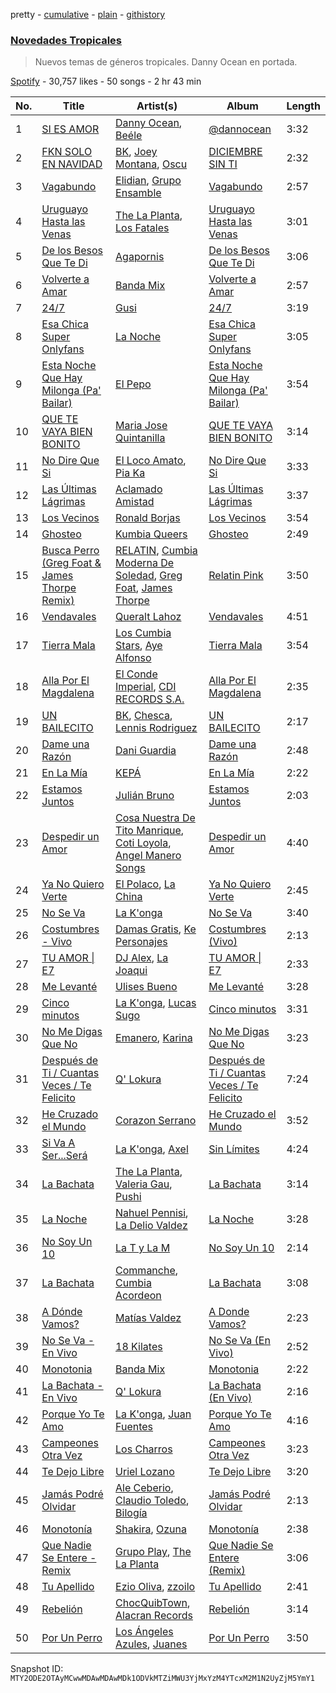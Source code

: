 pretty - [cumulative](/playlists/cumulative/37i9dQZF1DXatk5BgNhCd7.md) - [plain](/playlists/plain/37i9dQZF1DXatk5BgNhCd7) - [githistory](https://github.githistory.xyz/mackorone/spotify-playlist-archive/blob/main/playlists/plain/37i9dQZF1DXatk5BgNhCd7)

### [Novedades Tropicales](https://open.spotify.com/playlist/37i9dQZF1DXatk5BgNhCd7)

> Nuevos temas de géneros tropicales\. Danny Ocean en portada.

[Spotify](https://open.spotify.com/user/spotify) - 30,757 likes - 50 songs - 2 hr 43 min

| No. | Title | Artist(s) | Album | Length |
|---|---|---|---|---|
| 1 | [SI ES AMOR](https://open.spotify.com/track/7JahThtCGJ9cdn6HWTWf9S) | [Danny Ocean](https://open.spotify.com/artist/5H1nN1SzW0qNeUEZvuXjAj), [Beéle](https://open.spotify.com/artist/7a0XAaPaK2aDSqa8p3QnC7) | [@dannocean](https://open.spotify.com/album/27588WrJksr8zu7ujmRsOA) | 3:32 |
| 2 | [FKN SOLO EN NAVIDAD](https://open.spotify.com/track/2TzCQJt1hFoHkUl7sZ3MyC) | [BK](https://open.spotify.com/artist/43tXe0vO00OOt1EDDbF4Ux), [Joey Montana](https://open.spotify.com/artist/3ATyg4fGC9F8trfb0GRWmX), [Oscu](https://open.spotify.com/artist/5iDqEobZRSTiBSAk6jLp4A) | [DICIEMBRE SIN TI](https://open.spotify.com/album/4kXnccVZcgKgQ7QzmJ3wgD) | 2:32 |
| 3 | [Vagabundo](https://open.spotify.com/track/0bDVX7s4UBQAdsTFnk6BRu) | [Elidian](https://open.spotify.com/artist/1cmdGf7H8WvP2EImi02Vz4), [Grupo Ensamble](https://open.spotify.com/artist/4qDQBPUMcJUH7BQ9dfJnfI) | [Vagabundo](https://open.spotify.com/album/1YluEcAM5fsXGwNsnIsJFh) | 2:57 |
| 4 | [Uruguayo Hasta las Venas](https://open.spotify.com/track/1PUUsczZFyGqUHlL2Lqx8y) | [The La Planta](https://open.spotify.com/artist/4oZolC0sCwCAKqsNXfRlVS), [Los Fatales](https://open.spotify.com/artist/5mLvRBeI5T7w08iWtK7FXu) | [Uruguayo Hasta las Venas](https://open.spotify.com/album/3BkPAbisxYh4iy6rIqyHUH) | 3:01 |
| 5 | [De los Besos Que Te Di](https://open.spotify.com/track/6IPYskK5xGPGyxmA1yuoRs) | [Agapornis](https://open.spotify.com/artist/27Yc5RzJf27tJfqezJnHY1) | [De los Besos Que Te Di](https://open.spotify.com/album/2CoAYWDIDeKHaUswbc9fws) | 3:06 |
| 6 | [Volverte a Amar](https://open.spotify.com/track/7ja61puQjfwINZNVjKC1Iw) | [Banda Mix](https://open.spotify.com/artist/6D5yvbvtW8ogLKkNWFsDDv) | [Volverte a Amar](https://open.spotify.com/album/2rweJcXr6E2FiWDJKnsqIF) | 2:57 |
| 7 | [24/7](https://open.spotify.com/track/28IydUm2BpsO9NP3lPjGvX) | [Gusi](https://open.spotify.com/artist/7GMRarEViKQmiTUMFZtrfe) | [24/7](https://open.spotify.com/album/7C6LwNsw7ClFlZZEhjkqkO) | 3:19 |
| 8 | [Esa Chica Super Onlyfans](https://open.spotify.com/track/6RMdasAsG1toLMbTBwBwi7) | [La Noche](https://open.spotify.com/artist/74RYbbIHke18VFvcsP2iD9) | [Esa Chica Super Onlyfans](https://open.spotify.com/album/5W87IZeEVAiEjokciDlM1s) | 3:05 |
| 9 | [Esta Noche Que Hay Milonga \(Pa' Bailar\)](https://open.spotify.com/track/56Bu3v0enOzQegwm2i960w) | [El Pepo](https://open.spotify.com/artist/2zCQFd804DNH07QAI3xa25) | [Esta Noche Que Hay Milonga \(Pa' Bailar\)](https://open.spotify.com/album/7bIe0WGSMesvwWkKuUBOg1) | 3:54 |
| 10 | [QUE TE VAYA BIEN BONITO](https://open.spotify.com/track/2uzc8dk1rG1SXzZW8GT5Fm) | [Maria Jose Quintanilla](https://open.spotify.com/artist/13N9NShchIr3m8hgyVqrRg) | [QUE TE VAYA BIEN BONITO](https://open.spotify.com/album/08OAeXbB50se2Xo3g2cHq9) | 3:14 |
| 11 | [No Dire Que Si](https://open.spotify.com/track/0FJIMGhZs0KgL2tiEgeYlV) | [El Loco Amato](https://open.spotify.com/artist/4TsXqrGxqvwVLm5kOkN03p), [Pia Ka](https://open.spotify.com/artist/6cvXeCH32OR5AITdGlcoix) | [No Dire Que Si](https://open.spotify.com/album/6D9PhAmtEItNJZXHZHJoRj) | 3:33 |
| 12 | [Las Últimas Lágrimas](https://open.spotify.com/track/0HuhOst0fECmzGgr86HUeq) | [Aclamado Amistad](https://open.spotify.com/artist/5kmcANJ07GntkrPxTW8PnW) | [Las Últimas Lágrimas](https://open.spotify.com/album/0XYb5XOi4eFDwO31PhxPe2) | 3:37 |
| 13 | [Los Vecinos](https://open.spotify.com/track/1PoiBbwUYsAFh7mcM6vyo0) | [Ronald Borjas](https://open.spotify.com/artist/1c8m6rFeA6QIhImbIaZ7k2) | [Los Vecinos](https://open.spotify.com/album/4aXaoA27cj0ks3pXBeqmnr) | 3:54 |
| 14 | [Ghosteo](https://open.spotify.com/track/0ifMI41fM96GHyDN0R5o27) | [Kumbia Queers](https://open.spotify.com/artist/5YyaDaOco3I0zoLtGxDM5K) | [Ghosteo](https://open.spotify.com/album/0kDsHhcfppRZ8GUS9j1MvM) | 2:49 |
| 15 | [Busca Perro \(Greg Foat & James Thorpe Remix\)](https://open.spotify.com/track/6JqrWLbLQc57ckaealhk8c) | [RELATIN](https://open.spotify.com/artist/0t3hsCFzCFOP4Zev9DOIw8), [Cumbia Moderna De Soledad](https://open.spotify.com/artist/1Nj0wAt4djA9oQbEB7pISM), [Greg Foat](https://open.spotify.com/artist/20HVrU8f5rcNg2aZkMiSP0), [James Thorpe](https://open.spotify.com/artist/5WC3wAuAgfeI9Ac8ZRbEoI) | [Relatin Pink](https://open.spotify.com/album/2nABGE8ihXwTcb1aS9mpEE) | 3:50 |
| 16 | [Vendavales](https://open.spotify.com/track/1Euwn9B6ZoiQqIxJ9Et0pm) | [Queralt Lahoz](https://open.spotify.com/artist/5njCmi440o0ft013pOw9W5) | [Vendavales](https://open.spotify.com/album/5biAEeUSYDv3b95qm24goo) | 4:51 |
| 17 | [Tierra Mala](https://open.spotify.com/track/3nEKlbWG8o5nEUgdRSlTlV) | [Los Cumbia Stars](https://open.spotify.com/artist/3vK9K7420aB6FXJ32IDD9t), [Aye Alfonso](https://open.spotify.com/artist/7sGoaSSQqXwKFG6PYgTNZg) | [Tierra Mala](https://open.spotify.com/album/2l2s1XOEEvSMGwtam0pEYN) | 3:54 |
| 18 | [Alla Por El Magdalena](https://open.spotify.com/track/3mjhE7xlJkg1caFQvylBqY) | [El Conde Imperial](https://open.spotify.com/artist/23aIt8ZTn5oxfnWQ46E5Ua), [CDI RECORDS S.A.](https://open.spotify.com/artist/6RYcrTuVVfidFKu0WKNc5k) | [Alla Por El Magdalena](https://open.spotify.com/album/441ltS8KyvS2ARQa10RDgL) | 2:35 |
| 19 | [UN BAILECITO](https://open.spotify.com/track/6KucQTkLYN2UPf0vAQnDH0) | [BK](https://open.spotify.com/artist/43tXe0vO00OOt1EDDbF4Ux), [Chesca](https://open.spotify.com/artist/7DgpPXntG6DkNR4hCi4PjP), [Lennis Rodriguez](https://open.spotify.com/artist/4Rzu63KnqMsThOdfkrJk1Z) | [UN BAILECITO](https://open.spotify.com/album/3wcbdEdyOagmzuwzAyp1T1) | 2:17 |
| 20 | [Dame una Razón](https://open.spotify.com/track/1auGDpDg9HqMjrYG7tjcPB) | [Dani Guardia](https://open.spotify.com/artist/2o1snsYTmpfZY9cxaniBRf) | [Dame una Razón](https://open.spotify.com/album/5qSBL4XLxjWHd4Y9y1HJlk) | 2:48 |
| 21 | [En La Mía](https://open.spotify.com/track/5QtuiG6Jihrk7qYIoDZWWR) | [KEPÁ](https://open.spotify.com/artist/5a42D6pc8V0pLSEp5IVSLJ) | [En La Mía](https://open.spotify.com/album/3bfkNnGUwFh46Rn38wXoLh) | 2:22 |
| 22 | [Estamos Juntos](https://open.spotify.com/track/25hWtmeKup9vOognyr8Su0) | [Julián Bruno](https://open.spotify.com/artist/4GiUBU5qC374SE66G2wYY2) | [Estamos Juntos](https://open.spotify.com/album/03cRbMX21AUMyZuV0kZrai) | 2:03 |
| 23 | [Despedir un Amor](https://open.spotify.com/track/79vxTrbf3gqPxxzbBGFKYP) | [Cosa Nuestra De Tito Manrique](https://open.spotify.com/artist/4kV5ewakcBFJLZcp0MUhv6), [Coti Loyola](https://open.spotify.com/artist/7BNwcdSTr6ZXmIZycLYcLF), [Angel Manero Songs](https://open.spotify.com/artist/1f3ahMf397PwZ0rPPyWL0J) | [Despedir un Amor](https://open.spotify.com/album/4GmavZNoQejyc2ZwFYBsXG) | 4:40 |
| 24 | [Ya No Quiero Verte](https://open.spotify.com/track/3eUtQSdde3wNmXOW2OESKi) | [El Polaco](https://open.spotify.com/artist/3ucYybVr1mTuB04HtoBDCc), [La China](https://open.spotify.com/artist/7fRUttEpuIdM0JzPaCMwVO) | [Ya No Quiero Verte](https://open.spotify.com/album/7LgHocBu4JUghhlAJqgNrS) | 2:45 |
| 25 | [No Se Va](https://open.spotify.com/track/44VMZB1D8fovWxdDIwIPo6) | [La K'onga](https://open.spotify.com/artist/3ghRXw2nUEH2THaL82hw8R) | [No Se Va](https://open.spotify.com/album/7Cn5f97ZxIoUwstXEtWaTJ) | 3:40 |
| 26 | [Costumbres \- Vivo](https://open.spotify.com/track/6HT88WDVwEJiHEbPuQ5XcB) | [Damas Gratis](https://open.spotify.com/artist/3YeBTR1Q1rUxKguz4jP6UV), [Ke Personajes](https://open.spotify.com/artist/06Q5VlSAku57lFzyME3HrM) | [Costumbres \(Vivo\)](https://open.spotify.com/album/5bF1CFdbRtYvsCbVro137h) | 2:13 |
| 27 | [TU AMOR \| E7](https://open.spotify.com/track/3N6rAKpPraBOZqn9RhSrz0) | [DJ Alex](https://open.spotify.com/artist/7ygNQCdpQWW7iSWAxDhvhI), [La Joaqui](https://open.spotify.com/artist/60XHOAhvEBiV6BGBOv8ClM) | [TU AMOR \| E7](https://open.spotify.com/album/772pSj9TMLYJoULLYIEVBX) | 2:33 |
| 28 | [Me Levanté](https://open.spotify.com/track/0VyS8re7IhTDbpZmKrKfv2) | [Ulises Bueno](https://open.spotify.com/artist/2UqRkW2wfEkZmyvKyTTv2W) | [Me Levanté](https://open.spotify.com/album/2mHs7EdBXg7dMkFvDMZC9d) | 3:28 |
| 29 | [Cinco minutos](https://open.spotify.com/track/4M7gtZi4Tai6gJMIkNzWcC) | [La K'onga](https://open.spotify.com/artist/3ghRXw2nUEH2THaL82hw8R), [Lucas Sugo](https://open.spotify.com/artist/0WnP62TjkFfRrt52yE8zcX) | [Cinco minutos](https://open.spotify.com/album/2q2u75ecRs9D2IhKY2bo1R) | 3:31 |
| 30 | [No Me Digas Que No](https://open.spotify.com/track/3DINASfl27t6yqfTwQEJtD) | [Emanero](https://open.spotify.com/artist/2BTS8Np1YzPQuXjgdlqsBB), [Karina](https://open.spotify.com/artist/1QZuAtDYNrk2QMogJulsyq) | [No Me Digas Que No](https://open.spotify.com/album/6J5Kf8vKFJJlxdnykuLbHq) | 3:23 |
| 31 | [Después de Ti / Cuantas Veces / Te Felicito](https://open.spotify.com/track/7b4hZRdUXRgCWJxQZhA7Kf) | [Q' Lokura](https://open.spotify.com/artist/7dlkBH23ERFXxuNoMHq94Y) | [Después de Ti / Cuantas Veces / Te Felicito](https://open.spotify.com/album/1wGqGNxHO2R8jIYNh3Y6TF) | 7:24 |
| 32 | [He Cruzado el Mundo](https://open.spotify.com/track/6ABF4hjrYICPYnsAJ9X1HF) | [Corazon Serrano](https://open.spotify.com/artist/4UuICMmKQKNyCJfBg6lFFD) | [He Cruzado el Mundo](https://open.spotify.com/album/1XXuMzgHd4CEQhX8J9e1Jh) | 3:52 |
| 33 | [Si Va A Ser...Será](https://open.spotify.com/track/3R3SF0dXWShukKIaGUli43) | [La K'onga](https://open.spotify.com/artist/3ghRXw2nUEH2THaL82hw8R), [Axel](https://open.spotify.com/artist/32x1uogH2zajP85pzZAtuE) | [Sin Límites](https://open.spotify.com/album/587Ocz3UuEOvVcwwyzvacw) | 4:24 |
| 34 | [La Bachata](https://open.spotify.com/track/3AMr0QkBGjrAoTbst5uWCG) | [The La Planta](https://open.spotify.com/artist/4oZolC0sCwCAKqsNXfRlVS), [Valeria Gau](https://open.spotify.com/artist/1BfR4gQyjlhLAssULX0wDr), [Pushi](https://open.spotify.com/artist/1l6UgL5G16tId4qoYH8qJn) | [La Bachata](https://open.spotify.com/album/7IZJfSkOvMGvfc4OvYUttY) | 3:14 |
| 35 | [La Noche](https://open.spotify.com/track/1WyoLJHC6VJKX9DeLUEaTr) | [Nahuel Pennisi](https://open.spotify.com/artist/4IjHltwoSKbUeZLPeULyDe), [La Delio Valdez](https://open.spotify.com/artist/3tzacGOmngxUV8W8lU9h3Q) | [La Noche](https://open.spotify.com/album/06Z89FVJ5rOZKw3wRRAexV) | 3:28 |
| 36 | [No Soy Un 10](https://open.spotify.com/track/3S3WhDTKcVtuRfWfJulLuE) | [La T y La M](https://open.spotify.com/artist/1FxPMQ9A0882eNDx3ZkD6B) | [No Soy Un 10](https://open.spotify.com/album/1w15wkI8Fnelrb4dMkCiFr) | 2:14 |
| 37 | [La Bachata](https://open.spotify.com/track/6EWxIqqobWbYeGXEAUdp8M) | [Commanche](https://open.spotify.com/artist/7o6GWu8PprO89hxuS9OiPu), [Cumbia Acordeon](https://open.spotify.com/artist/4dd5uHRBSI37oKYFWPZ2He) | [La Bachata](https://open.spotify.com/album/6OqtKjgV6HxFtp860ajCNF) | 3:08 |
| 38 | [A Dónde Vamos?](https://open.spotify.com/track/4hsI4M9KrYB4intDUEIDPG) | [Matías Valdez](https://open.spotify.com/artist/6SGCqG5HEr5gFZR9ct8wID) | [A Donde Vamos?](https://open.spotify.com/album/1K6eb5jv520cZLlaul79j1) | 2:23 |
| 39 | [No Se Va \- En Vivo](https://open.spotify.com/track/6lhvGguSRyMwK4DAZmGyAj) | [18 Kilates](https://open.spotify.com/artist/2rqtqFiCGyzaRSYdgMiMNC) | [No Se Va \(En Vivo\)](https://open.spotify.com/album/7wSlC7xpd3WboQgYQtC55G) | 2:52 |
| 40 | [Monotonia](https://open.spotify.com/track/7ld9nV736wh6d0e2ktxGwL) | [Banda Mix](https://open.spotify.com/artist/6D5yvbvtW8ogLKkNWFsDDv) | [Monotonia](https://open.spotify.com/album/5jiTvWYPYaqRd2UnrkhSNR) | 2:22 |
| 41 | [La Bachata \- En Vivo](https://open.spotify.com/track/1wItlrVJUOSFC4sRmDAPQC) | [Q' Lokura](https://open.spotify.com/artist/7dlkBH23ERFXxuNoMHq94Y) | [La Bachata \(En Vivo\)](https://open.spotify.com/album/0Y1ZQ4makohhNDlJmQQ57l) | 2:16 |
| 42 | [Porque Yo Te Amo](https://open.spotify.com/track/4exvMNAE0ne03B4PEUSknr) | [La K'onga](https://open.spotify.com/artist/3ghRXw2nUEH2THaL82hw8R), [Juan Fuentes](https://open.spotify.com/artist/3sTzey9Yo1tfeSQD0PIYRF) | [Porque Yo Te Amo](https://open.spotify.com/album/3uLhu0Sgm2tacIohtSrit9) | 4:16 |
| 43 | [Campeones Otra Vez](https://open.spotify.com/track/2RqNbwaCr9i6iCBRpTz7cY) | [Los Charros](https://open.spotify.com/artist/1poWksyUHxANlcdBLPhsV9) | [Campeones Otra Vez](https://open.spotify.com/album/3rnbMrPOZxFuTqmNEtvngM) | 3:23 |
| 44 | [Te Dejo Libre](https://open.spotify.com/track/4cSpIuskdSI0fRqzGhC2Rl) | [Uriel Lozano](https://open.spotify.com/artist/5Qv1EsPany9Fc3yyCJnoxw) | [Te Dejo Libre](https://open.spotify.com/album/3nyXQBf4PUb5A5IZbIT9Vn) | 3:20 |
| 45 | [Jamás Podré Olvidar](https://open.spotify.com/track/7fjXrlYpZkwBc7fiQ8jaGE) | [Ale Ceberio](https://open.spotify.com/artist/7fxj9VjDxGpHfOPEkgxm6e), [Claudio Toledo](https://open.spotify.com/artist/2irvIOnNBtm2lPHz9PyUVh), [Bilogía](https://open.spotify.com/artist/6VMXxazhDy4HylQOgZbFqZ) | [Jamás Podré Olvidar](https://open.spotify.com/album/6xia6WF9XWuKUEkHYzB1Is) | 2:13 |
| 46 | [Monotonía](https://open.spotify.com/track/6G12ZafqofSq7YtrMqUm76) | [Shakira](https://open.spotify.com/artist/0EmeFodog0BfCgMzAIvKQp), [Ozuna](https://open.spotify.com/artist/1i8SpTcr7yvPOmcqrbnVXY) | [Monotonía](https://open.spotify.com/album/5pJtcJojr98hbb6KF0ImMe) | 2:38 |
| 47 | [Que Nadie Se Entere \- Remix](https://open.spotify.com/track/5qedxsxuH7owySXk4LHZNp) | [Grupo Play](https://open.spotify.com/artist/2PFG7Z9o7dUTCCVAuzZYJS), [The La Planta](https://open.spotify.com/artist/4oZolC0sCwCAKqsNXfRlVS) | [Que Nadie Se Entere \(Remix\)](https://open.spotify.com/album/5UUhwDh5I27Gq0bB8MvLWM) | 3:06 |
| 48 | [Tu Apellido](https://open.spotify.com/track/2TU4tlyGdNznDYinTE7yiL) | [Ezio Oliva](https://open.spotify.com/artist/7MP3vdAhPGxCkUVgOP1Nln), [zzoilo](https://open.spotify.com/artist/7c53ZFyajVMTo08HmvoB6b) | [Tu Apellido](https://open.spotify.com/album/7CNIv4WRksLzyIKg039mj4) | 2:41 |
| 49 | [Rebelión](https://open.spotify.com/track/102UCB50ltvB7X7JeUbqNm) | [ChocQuibTown](https://open.spotify.com/artist/6tkyhGe9hGI3Lcfo4gVh6Z), [Alacran Records](https://open.spotify.com/artist/4wntooRTuvapbOnY6fgAcv) | [Rebelión](https://open.spotify.com/album/6mtwe0M6HGV6EEpIn2pkY3) | 3:14 |
| 50 | [Por Un Perro](https://open.spotify.com/track/3OBIkfgxatom7uCRNZxEa3) | [Los Ángeles Azules](https://open.spotify.com/artist/0ZCO8oVkMj897cKgFH7fRW), [Juanes](https://open.spotify.com/artist/0UWZUmn7sybxMCqrw9tGa7) | [Por Un Perro](https://open.spotify.com/album/1S7umwRqsNaYeoSWe0UjLw) | 3:50 |

Snapshot ID: `MTY2ODE2OTAyMCwwMDAwMDAwMDk1ODVkMTZiMWU3YjMxYzM4YTcxM2M1N2UyZjM5YmY1`
